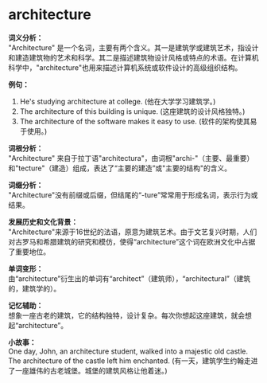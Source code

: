 # architecture

**词义分析：**  
"Architecture" 是一个名词，主要有两个含义。其一是建筑学或建筑艺术，指设计和建造建筑物的艺术和科学。其二是描述建筑物设计风格或特点的术语。在计算机科学中，"architecture"也用来描述计算机系统或软件设计的高级组织结构。

  

**例句：**

  

1.  He's studying architecture at college. (他在大学学习建筑学。)
2.  The architecture of this building is unique. (这座建筑的设计风格独特。)
3.  The architecture of the software makes it easy to use. (软件的架构使其易于使用。)

  

**词根分析：**  
"Architecture" 来自于拉丁语"architectura"，由词根"archi-"（主要、最重要）和"tecture"（建造）组成，表达了“主要的建造”或"主要的结构"的含义。

  

**词缀分析：**  
"Architecture"没有前缀或后缀，但结尾的“-ture”常常用于形成名词，表示行为或结果。

  

**发展历史和文化背景：**  
"Architecture"来源于16世纪的法语，原意为建筑艺术。由于文艺复兴时期，人们对古罗马和希腊建筑的研究和模仿，使得“architecture”这个词在欧洲文化中占据了重要地位。

  

**单词变形：**  
由“architecture”衍生出的单词有“architect”（建筑师），“architectural”（建筑的，建筑学的）。

  

**记忆辅助：**  
想象一座古老的建筑，它的结构独特，设计复杂。每次你想起这座建筑，就会想起“architecture”。

  

**小故事：**  
One day, John, an architecture student, walked into a majestic old castle. The architecture of the castle left him enchanted. (有一天，建筑学生约翰走进了一座雄伟的古老城堡。城堡的建筑风格让他着迷。)
